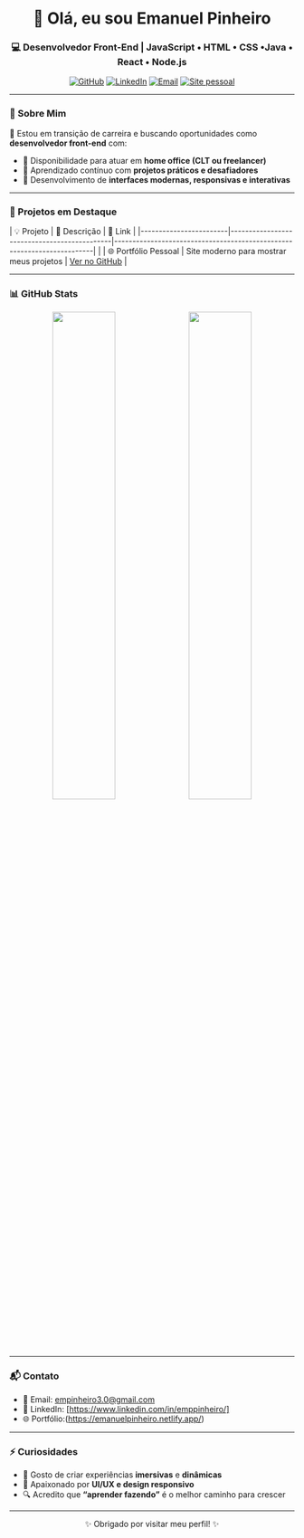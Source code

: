 <h1 align="center">👋 Olá, eu sou Emanuel Pinheiro</h1>
<h3 align="center">💻 Desenvolvedor Front-End | JavaScript • HTML • CSS •Java • React • Node.js </h3>

<p align="center">
  <a href="https://github.com/Messias-emp"><img src="https://img.shields.io/github/followers/Messias-emp?label=Seguidores&style=social" alt="GitHub"></a>
  <a href="https://www.linkedin.com/in/emppinheiro/"><img src="https://img.shields.io/badge/LinkedIn-Emanuel%20Pinheiro-blue?logo=linkedin&style=flat-square" alt="LinkedIn"></a>
  <a href="mailto:empinheiro3.0@gmail.com"><img src="https://img.shields.io/badge/Email-empinheiro3.0@gmail.com-red?logo=gmail&style=flat-square" alt="Email"></a>
  <a href=https://www.linkedin.com/in/emppinheiro/><img src="https://img.shields.io/badge/Portfólio-emanuel--pinheiro.netlify.app-green?style=flat-square" alt="Site pessoal"></a>
</p>

---

### 🧠 Sobre Mim

🎯 Estou em transição de carreira e buscando oportunidades como **desenvolvedor front-end** com:

- 💼 Disponibilidade para atuar em **home office (CLT ou freelancer)**
- 🌱 Aprendizado contínuo com **projetos práticos e desafiadores**
- 🔧 Desenvolvimento de **interfaces modernas, responsivas e interativas**

---

### 🚀 Projetos em Destaque

| 💡 Projeto             | 📄 Descrição                                | 🔗 Link                                                                 |
|------------------------|---------------------------------------------|------------------------------------------------------------------------|         |
| 🌐 Portfólio Pessoal   | Site moderno para mostrar meus projetos     | [Ver no GitHub](https://emanuelpinheiro.netlify.app/)             |

---

### 📊 GitHub Stats

<div align="center">

<img src="https://github-readme-stats.vercel.app/api?username=Messias-emp&show_icons=true&theme=radical" width="47%" />
<img src="https://github-readme-stats.vercel.app/api/top-langs/?username=Messias-emp&layout=compact&theme=radical" width="47%" />

</div>

---

### 📬 Contato

- 📧 Email: [empinheiro3.0@gmail.com](mailto:devemanuelpinheiro@gmail.com)
- 💼 LinkedIn: [https://www.linkedin.com/in/emppinheiro/]
- 🌐 Portfólio:(https://emanuelpinheiro.netlify.app/)

---

### ⚡ Curiosidades

- 🎯 Gosto de criar experiências **imersivas** e **dinâmicas**
- 🎨 Apaixonado por **UI/UX e design responsivo**
- 🔍 Acredito que **“aprender fazendo”** é o melhor caminho para crescer

---

<p align="center">✨ Obrigado por visitar meu perfil! ✨</p>


